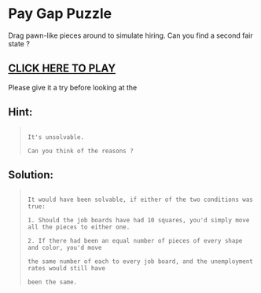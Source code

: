Pay Gap Puzzle
==============

Drag pawn-like pieces around to simulate hiring. Can you find a second fair state ?

## [CLICK HERE TO PLAY](https://targeted.github.io/pgp.html)

Please give it a try before looking at the

## Hint:
>                                                                                                                                                                                                                          It's unsolvable.
>                                                                                                                                                                                                                          Can you think of the reasons ?

## Solution:
>                                                                                                                                                                                                                          It would have been solvable, if either of the two conditions was true:
>                                                                                                                                                                                                                          1. Should the job boards have had 10 squares, you'd simply move all the pieces to either one.
>                                                                                                                                                                                                                          2. If there had been an equal number of pieces of every shape and color, you'd move
>                                                                                                                                                                                                                             the same number of each to every job board, and the unemployment rates would still have
>                                                                                                                                                                                                                             been the same.

